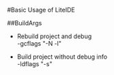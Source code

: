 #Basic Usage of LiteIDE 

##BuildArgs

* Rebuild project and debug<br/>
  -gcflags "-N -l"

* Build project without debug info<br/>
 -ldflags "-s"
